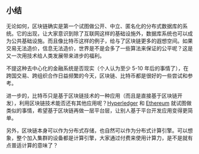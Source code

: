 ## 小结

无论如何，区块链确实是第一个试图做公开、中立、匿名化的分布式数据库的系统。它的出现，让大家意识到除了互联网这样的基础设施外，数据库系统也可以成为公共基础设施。而且像比特币这样的例子，给与了区块链更多的遐想空间。如果交易无法造价，信息无法造价，世界是不是会多了一些算法来保证的公平呢？这是又一次用技术给人类发展带来进步的福利。

不提这种去中心化的金融系统是否现实（个人认为至少 5-10 年后的事情了），在跨国交易、跨组织合作日益频繁的今天，区块链、比特币都是很好的一些尝试和参考。

进一步的，比特币只是基于区块链技术的一种应用（而且是直接基于区块链开发），利用区块链技术能否还有其他应用呢？[Hyperledger](https://hyperledger.org) 和 [Ethereum](https://www.ethereum.org/) 就试图做类似的事情，希望基于区块链再做一层平台层，让别人基于平台开发应用变得更简单。

另外，区块链本身可以作为分布式存储，也自然可以作为分布式计算引擎。可以想象，整个加入集群的设备都是计算引擎，大家通过付费来使用计算力，是不是就有点普适计算的意味了？